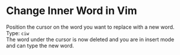 # Change Inner Word in Vim

Position the cursor on the word you want to replace with a new word.  
Type: `ciw`  
The word under the cursor is now deleted and you are in insert mode  
and can type the new word.
